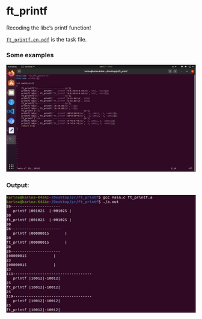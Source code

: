 # ft_printf
Recoding the libc’s printf function!

[`ft_printf.en.pdf`](/ft_printf.en.pdf) is the task file.
 
### Some examples

![main](/screen/main.jpg)

### Output:

![output](/screen/output.jpg)


